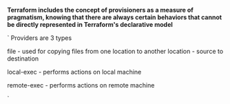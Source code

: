 **Terraform includes the concept of provisioners as a measure of pragmatism, knowing that there are always certain behaviors that cannot be directly represented in Terraform's declarative model**


` Providers are 3 types 

  file    - used for copying files from one location to another location - source to destination
  
  local-exec  - performs actions on local machine
  
  remote-exec - performs actions on remote machine 

  `
